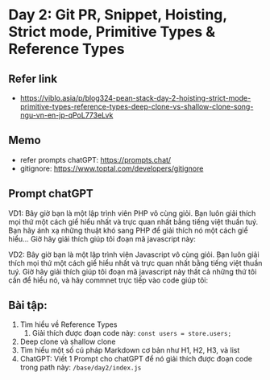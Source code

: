 # Day 2: Git PR, Snippet, Hoisting, Strict mode, Primitive Types & Reference Types
## Refer link
* https://viblo.asia/p/blog324-pean-stack-day-2-hoisting-strict-mode-primitive-types-reference-types-deep-clone-vs-shallow-clone-song-ngu-vn-en-jp-qPoL773eLvk

## Memo
* refer prompts chatGPT: https://prompts.chat/
* gitignore: https://www.toptal.com/developers/gitignore

## Prompt chatGPT
VD1:
Bây giờ bạn là một lập trình viên PHP vô cùng giỏi. Bạn luôn giải thích mọi thứ một cách giể hiểu nhất và trực quan nhất bằng tiếng việt thuần tuý. Bạn hãy ánh xạ những thuật khó sang PHP để giải thích nó một cách giể hiểu...
Giờ hãy giải thích giúp tôi đoạn mã javascript này:

VD2:
Bây giờ bạn là một lập trình viên Javascript vô cùng giỏi. Bạn luôn giải thích mọi thứ một cách giể hiểu nhất và trực quan nhất bằng tiếng việt thuần tuý.
Giờ hãy giải thích giúp tôi đoạn mã javascript này thất cả những thứ tôi cần để hiểu nó, và hãy commnet trực tiếp vào code giúp tôi:

## Bài tập:
1. Tìm hiểu về Reference Types
   1. Giải thích được đoạn code này: `const users = store.users;`
2. Deep clone và shallow clone
3. Tìm hiểu một số cú pháp Markdown cơ bản như H1, H2, H3, và list
4. ChatGPT: Viết 1 Prompt cho chatGPT để nó giải thích được đoạn code trong path này: `/base/day2/index.js`
